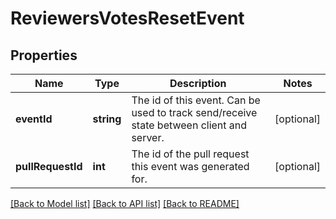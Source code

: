 # ReviewersVotesResetEvent

## Properties
Name | Type | Description | Notes
------------ | ------------- | ------------- | -------------
**eventId** | **string** | The id of this event. Can be used to track send/receive state between client and server. | [optional] 
**pullRequestId** | **int** | The id of the pull request this event was generated for. | [optional] 

[[Back to Model list]](../README.md#documentation-for-models) [[Back to API list]](../README.md#documentation-for-api-endpoints) [[Back to README]](../README.md)


